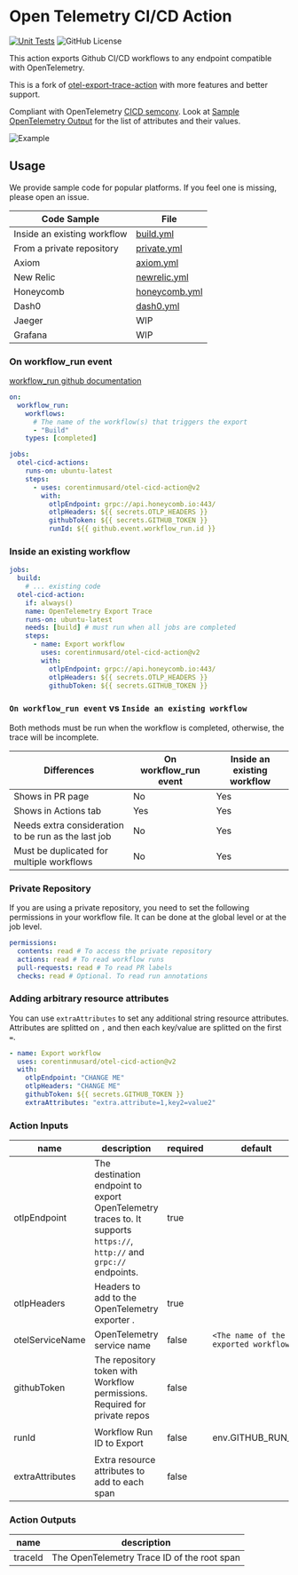 # Open Telemetry CI/CD Action

[![Unit Tests][ci-img]][ci]
![GitHub License][license-img]

This action exports Github CI/CD workflows to any endpoint compatible with OpenTelemetry.

This is a fork of [otel-export-trace-action](https://github.com/inception-health/otel-export-trace-action) with more features and better support.

Compliant with OpenTelemetry [CICD semconv](https://opentelemetry.io/docs/specs/semconv/attributes-registry/cicd/).
Look at [Sample OpenTelemetry Output](./src/__assets__/output.txt) for the list of attributes and their values.

![Example](./docs/honeycomb-example.png)

## Usage

We provide sample code for popular platforms. If you feel one is missing, please open an issue.

| Code Sample                 | File                                             |
| --------------------------- | ------------------------------------------------ |
| Inside an existing workflow | [build.yml](.github/workflows/build.yml)         |
| From a private repository   | [private.yml](.github/workflows/private.yml)     |
| Axiom                       | [axiom.yml](.github/workflows/axiom.yml)         |
| New Relic                   | [newrelic.yml](.github/workflows/newrelic.yml)   |
| Honeycomb                   | [honeycomb.yml](.github/workflows/honeycomb.yml) |
| Dash0                       | [dash0.yml](.github/workflows/dash0.yml)         |
| Jaeger                      | WIP                                              |
| Grafana                     | WIP                                              |

### On workflow_run event

[workflow_run github documentation](<https://docs.github.com/en/actions/writing-workflows/choosing-when-your-workflow-runs/events-that-trigger-workflows#workflow_run>)

```yaml
on:
  workflow_run:
    workflows:
      # The name of the workflow(s) that triggers the export
      - "Build"
    types: [completed]

jobs:
  otel-cicd-actions:
    runs-on: ubuntu-latest
    steps:
      - uses: corentinmusard/otel-cicd-action@v2
        with:
          otlpEndpoint: grpc://api.honeycomb.io:443/
          otlpHeaders: ${{ secrets.OTLP_HEADERS }}
          githubToken: ${{ secrets.GITHUB_TOKEN }}
          runId: ${{ github.event.workflow_run.id }}
```

### Inside an existing workflow

```yaml
jobs:
  build:
    # ... existing code
  otel-cicd-action:
    if: always()
    name: OpenTelemetry Export Trace
    runs-on: ubuntu-latest
    needs: [build] # must run when all jobs are completed
    steps:
      - name: Export workflow
        uses: corentinmusard/otel-cicd-action@v2
        with:
          otlpEndpoint: grpc://api.honeycomb.io:443/
          otlpHeaders: ${{ secrets.OTLP_HEADERS }}
          githubToken: ${{ secrets.GITHUB_TOKEN }}
```

### `On workflow_run event` vs `Inside an existing workflow`

Both methods must be run when the workflow is completed, otherwise, the trace will be incomplete.

| Differences                                         | On workflow_run event | Inside an existing workflow |
| --------------------------------------------------- | --------------------- | --------------------------- |
| Shows in PR page                                    | No                    | Yes                         |
| Shows in Actions tab                                | Yes                   | Yes                         |
| Needs extra consideration to be run as the last job | No                    | Yes                         |
| Must be duplicated for multiple workflows           | No                    | Yes                         |

### Private Repository

If you are using a private repository, you need to set the following permissions in your workflow file.
It can be done at the global level or at the job level.

```yaml
permissions:
  contents: read # To access the private repository
  actions: read # To read workflow runs
  pull-requests: read # To read PR labels
  checks: read # Optional. To read run annotations
```

### Adding arbitrary resource attributes

You can use `extraAttributes` to set any additional string resource attributes.
Attributes are splitted on `,` and then each key/value are splitted on the first `=`.

```yaml
- name: Export workflow
  uses: corentinmusard/otel-cicd-action@v2
  with:
    otlpEndpoint: "CHANGE ME"
    otlpHeaders: "CHANGE ME"
    githubToken: ${{ secrets.GITHUB_TOKEN }}
    extraAttributes: "extra.attribute=1,key2=value2"
```

### Action Inputs

| name            | description                                                                                                 | required | default                               | example                                                          |
| --------------- | ----------------------------------------------------------------------------------------------------------- | -------- | ------------------------------------- | ---------------------------------------------------------------- |
| otlpEndpoint    | The destination endpoint to export OpenTelemetry traces to. It supports `https://`, `http://` and `grpc://` endpoints. | true     |                                       | `https://api.axiom.co/v1/traces`                                 |
| otlpHeaders     | Headers to add to the OpenTelemetry exporter .                                                              | true     |                                       | `x-honeycomb-team=YOUR_API_KEY,x-honeycomb-dataset=YOUR_DATASET` |
| otelServiceName | OpenTelemetry service name                                                                                  | false    | `<The name of the exported workflow>` | `Build CI`                                                       |
| githubToken     | The repository token with Workflow permissions. Required for private repos                                  | false    |                                       | `${{ secrets.GITHUB_TOKEN }}`                                    |
| runId           | Workflow Run ID to Export                                                                                   | false    | env.GITHUB_RUN_ID                     | `${{ github.event.workflow_run.id }}`                            |
| extraAttributes | Extra resource attributes to add to each span | false |  | extra.attribute=1,key2=value2 |

### Action Outputs

| name    | description                                 |
| ------- | ------------------------------------------- |
| traceId | The OpenTelemetry Trace ID of the root span |

[ci-img]: https://github.com/corentinmusard/otel-cicd-action/actions/workflows/build.yml/badge.svg?branch=main
[ci]: https://github.com/corentinmusard/otel-cicd-action/actions/workflows/build.yml?query=branch%3Amain
[license-img]: https://img.shields.io/github/license/corentinmusard/otel-cicd-action
